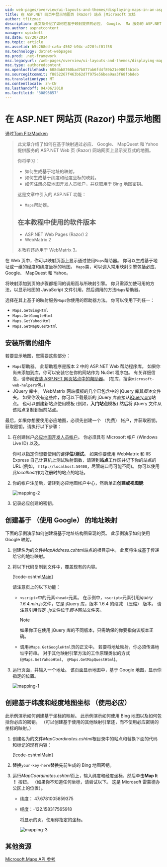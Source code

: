 ```yaml
---
uid: web-pages/overview/ui-layouts-and-themes/displaying-maps-in-an-aspnet-web-pages-site
title: 在 ASP.NET 网页中显示地图页 (Razor) 站点 |Microsoft 文档
author: tfitzmac
description: 此文章介绍了如何在基于映射提供的必应、 Google、 Ma 服务的 ASP.NET Web 页 (Razor) 网站网页上显示交互式的地图...
ms.author: aspnetcontent
manager: wpickett
ms.date: 02/20/2014
ms.topic: article
ms.assetid: b5c268dd-ca6a-4562-b94c-a220fcf01f58
ms.technology: dotnet-webpages
ms.prod: .net-framework
msc.legacyurl: /web-pages/overview/ui-layouts-and-themes/displaying-maps-in-an-aspnet-web-pages-site
msc.type: authoredcontent
ms.openlocfilehash: 608dab8760bad7b877ab6fd4f89b21e980f5b1db
ms.sourcegitcommit: f8852267f463b62d7f975e56bea9aa3f68fbbdeb
ms.translationtype: MT
ms.contentlocale: zh-CN
ms.lasthandoff: 04/06/2018
ms.locfileid: "30893857"
---
```

<a name="displaying-maps-in-an-aspnet-web-pages-razor-site"></a>在 ASP.NET 网站页 (Razor) 中显示地图
====================
通过[Tom FitzMacken](https://github.com/tfitzmac)

> 此文章介绍了如何在基于映射通过必应、 Google、 MapQuest 和 Yahoo 提供服务的 ASP.NET Web 页 (Razor) 网站网页上显示交互式的地图。
> 
> 你将学习：
> 
> - 如何生成基于地址的映射。
> - 如何生成基于纬度和经度坐标的映射。
> - 如何注册必应地图开发人员帐户，并获取用于 Bing 地图密钥。
> 
> 这是文章中引入的 ASP.NET 功能：
> 
> - `Maps`帮助器。
>   
> 
> ## <a name="software-versions-used-in-the-tutorial"></a>在本教程中使用的软件版本
> 
> 
> - ASP.NET Web Pages (Razor) 2
> - WebMatrix 2
>   
> 
> 本教程还适用于 WebMatrix 3。


在 Web 页中，你可以映射页面上显示通过使用`Maps`帮助器。 你可以生成基于地址或一组的经度和纬度坐标的地图。 `Maps`类，可以调入常用映射引擎包括必应、 Google、 MapQuest 和 Yahoo。

将映射添加到页的步骤都相同的调用而与所映射引擎。 你只需添加使可用的方法，以显示地图的 JavaScript 文件引用，然后调用的方法`Maps`帮助器。

选择在其上基于的映射服务`Maps`你使用的帮助器方法。 你可以使用下列任一：

- `Maps.GetBingHtml`
- `Maps.GetGoogleHtml`
- `Maps.GetYahooHtml`
- `Maps.GetMapQuestHtml`

## <a name="installing-the-pieces-you-need"></a>安装所需的组件

若要显示地图，您需要这些部分：

- `Maps`帮助器。 此帮助程序是版本 2 中的 ASP.NET Web 帮助程序库。 如果你尚未添加到库，你可以安装它在你的网站作为 NuGet 程序包。 有关详细信息，请参阅[安装 ASP.NET 网页站点中的帮助器](https://go.microsoft.com/fwlink/?LinkId=252372)。 (在库，搜索`microsoft-web-helpers`包。)
- JQuery 库中。 WebMatrix 网站模板的几个已包含中的 jQuery 库其*脚本*文件夹。 如果你没有这些库，你可以下载最新的 jQuery 库直接从[jQuery.org](http://jQuery.org)站点。 也可以创建新站点使用模板 (例如，**入门站点**模板) 然后将 jQuery 文件从该站点复制到当前站点。

最后，如果你想要使用必应地图，必须先创建一个 （免费） 帐户，并获取密钥。 获取密钥，请执行以下步骤：

1. 在创建帐户[必应地图开发人员帐户](https://www.microsoft.com/maps/developers/web.aspx)。 你必须具有 Microsoft 帐户 (Windows Live ID) 以及。

    你可以指定你想要使用的键**评估/测试**。 如果你要使用 WebMatrix 和 IIS Express 自己计算机上测试映射函数，请转到**站点**工作区并记下你的站点的 URL (例如， `http://localhost:50408`，尽管端口号可能不同)。 你可以使用此*localhost*作为注册时的站点的地址。
2. 你的帐户注册后，请转到必应地图帐户中心，然后单击**创建或视图键**:

    ![mapping-2](displaying-maps-in-an-aspnet-web-pages-site/_static/image1.png)
3. 记录必应创建的密钥。

## <a name="creating-a-map-based-on-an-address-using-google"></a>创建基于 （使用 Google） 的地址映射

下面的示例演示如何创建将基于地址结构图呈现的页。 此示例演示如何使用 Google 映射。

1. 创建名为的文件*MapAddress.cshtml*站点的根目录中。 此页将生成基于传递给它的地址映射。
2. 将以下代码复制到文件中，覆盖现有的内容。

    [!code-cshtml[Main](displaying-maps-in-an-aspnet-web-pages-site/samples/sample1.cshtml)]

    请注意页上的以下功能：

    - `<script>`中的元素`<head>`元素。 在示例中，`<script>`元素引用*jquery 1.6.4.min.js*文件，它是 jQuery 库，版本 1.6.4 的缩减 （压缩） 版本。 请注意引用假定 *.js*文件位于*脚本*网站文件夹。 

        > [!NOTE]
        > 如果你正在使用 jQuery 库的不同版本，只需确保的你要指向该版本正确。
    - 调用`@Maps.GetGoogleHtml`页的正文中。 若要将地址映射，你必须传递地址字符串。 对于其他映射引擎方法的工作原理类似的方式 (`@Maps.GetYahooHtml`， `@Maps.GetMapQuestHtml`)。
3. 运行页面，并输入一个地址。 该页面显示地图中，基于 Google 地图，显示你指定的位置。

     ![mapping-1](displaying-maps-in-an-aspnet-web-pages-site/_static/image2.png)

## <a name="creating-a-map-based-on-latitude-and-longitude-coordinates-using-bing"></a>创建基于纬度和经度地图坐标 （使用必应）

此示例演示如何创建基于坐标的映射。 此示例演示如何使用 Bing 地图以及如何包括你必应的密钥。 （可以创建基于使用的其他映射引擎还，而不使用必应密钥的坐标的映射。）

1. 创建名为的文件*MapCoordinates.cshtml*根目录中的站点和替换下面的代码和标记的现有内容：

    [!code-cshtml[Main](displaying-maps-in-an-aspnet-web-pages-site/samples/sample2.cshtml)]
2. 替换`your-key-here`替换先前生成的 Bing 地图密钥。
3. 运行*MapCoordinates.cshtml*页上，输入纬度和经度坐标，然后单击**Map It ！** 按钮。 （如果你不知道任何坐标，请尝试以下。 这是 Microsoft 雷蒙德办公区上的位置）。

   - 纬度： 47.6781005859375
   - 经度：-122.158317565918

     将显示的页，使用你指定的坐标。

     ![mapping-3](displaying-maps-in-an-aspnet-web-pages-site/_static/image3.png)

<a id="Additional_Resources"></a>
## <a name="additional-resources"></a>其他资源


[Microsoft.Maps API 参考](https://msdn.microsoft.com/library/gg427611.aspx)
